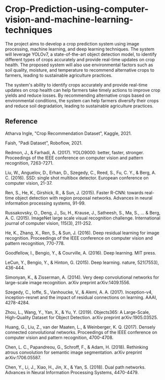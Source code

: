 # Crop-Prediction-using-computer-vision-and-machine-learning-techniques


The project aims to develop a crop prediction system using image processing, machine learning, and deep learning techniques. The system will leverage YOLOv7, a state-of-the-art object detection model, to identify different types of crops accurately and provide real-time updates on crop health. The proposed system will also use environmental factors such as soil quality, moisture, and temperature to recommend alternative crops to farmers, leading to sustainable agriculture practices. 

The system's ability to identify crops accurately and provide real-time updates on crop health can help farmers take timely actions to improve crop yields and reduce losses. By recommending alternative crops based on environmental conditions, the system can help farmers diversify their crops and reduce soil degradation, leading to sustainable agriculture practices. 


## Reference 

Atharva Ingle, "Crop Recommendation Dataset", Kaggle, 2021. 

Faish, "Padi Dataset", Roboflow, 2021. 

Redmon, J., & Farhadi, A. (2017). YOLO9000: better, faster, stronger. Proceedings of the IEEE conference on computer vision and pattern recognition, 7263-7271. 

Liu, W., Anguelov, D., Erhan, D., Szegedy, C., Reed, S., Fu, C. Y., & Berg, A. C. (2016). SSD: single shot multibox detector. European conference on computer vision, 21-37. 

Ren, S., He, K., Girshick, R., & Sun, J. (2015). Faster R-CNN: towards real-time object detection with region proposal networks. Advances in neural information processing systems, 91-99. 

Russakovsky, O., Deng, J., Su, H., Krause, J., Satheesh, S., Ma, S., ... & Berg, A. C. (2015). ImageNet large scale visual recognition challenge. International journal of computer vision, 115(3), 211-252. 

He, K., Zhang, X., Ren, S., & Sun, J. (2016). Deep residual learning for image recognition. Proceedings of the IEEE conference on computer vision and pattern recognition, 770-778. 

Goodfellow, I., Bengio, Y., & Courville, A. (2016). Deep learning. MIT press. 

LeCun, Y., Bengio, Y., & Hinton, G. (2015). Deep learning. nature, 521(7553), 436-444. 

Simonyan, K., & Zisserman, A. (2014). Very deep convolutional networks for large-scale image recognition. arXiv preprint arXiv:1409.1556. 

Szegedy, C., Ioffe, S., Vanhoucke, V., & Alemi, A. A. (2017). Inception-v4, inception-resnet and the impact of residual connections on learning. AAAI, 4278-4284. 

Zhou, L., Wang, Y., Yan, X., & Yu, Y. (2019). Objects365: A Large-Scale, High-Quality Dataset for Object Detection. arXiv preprint arXiv:1905.03525. 

Huang, G., Liu, Z., van der Maaten, L., & Weinberger, K. Q. (2017). Densely connected convolutional networks. Proceedings of the IEEE conference on computer vision and pattern recognition, 4700-4708. 

Chen, L. C., Papandreou, G., Schroff, F., & Adam, H. (2018). Rethinking atrous convolution for semantic image segmentation. arXiv preprint arXiv:1706.05587. 

Chen, Y., Li, J., Xiao, H., Jin, X., & Yan, S. (2018). Dual path networks. Advances in Neural Information Processing Systems, 4470-4479. 
